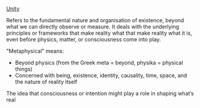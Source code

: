[Unity](Unity.md)

Refers to the fundamental nature and organisation of existence, beyond what we can directly observe or measure. It deals with the underlying principles or frameworks that make reality what that make reality what it is, even before physics, matter, or consciousness come into play.

"Metaphysical" means:
- Beyond physics (from the Greek meta = beyond, physika = physical things)
- Concerned with being, existence, identity, causality, time, space, and the nature of reality itself

The idea that consciousness or intention might play a role in shaping what’s real